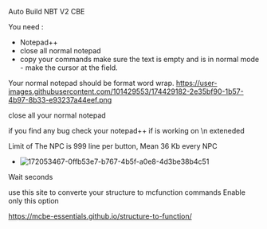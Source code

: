 Auto Build NBT V2 CBE

You need :

+ Notepad++ 
+ close all normal notepad
+ copy your commands
make sure the text is empty and is in normal mode - make the cursor at the field.

Your normal notepad should be format word wrap.
https://user-images.githubusercontent.com/101429553/174429182-2e35bf90-1b57-4b97-8b33-e93237a44eef.png

close all your normal notepad

if you find any bug check your notepad++ if is working on \n exteneded

Limit of The NPC is 999 line per button, Mean 36 Kb every NPC


+ ![172053467-0ffb53e7-b767-4b5f-a0e8-4d3be38b4c51](https://user-images.githubusercontent.com/101429553/174207163-17e72545-3ee0-4973-97b0-28cd27ce1d52.jpg)

Wait seconds


use this site to converte your structure to mcfunction commands Enable only this option

https://mcbe-essentials.github.io/structure-to-function/
